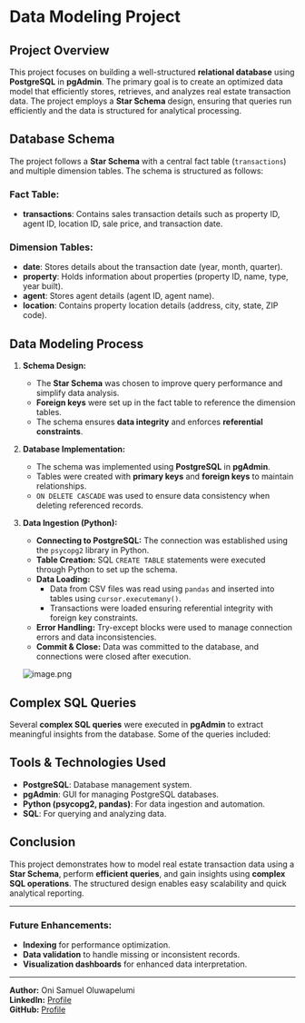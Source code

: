 # Data Modeling Project

## Project Overview

This project focuses on building a well-structured **relational database** using **PostgreSQL** in **pgAdmin**. The primary goal is to create an optimized data model that efficiently stores, retrieves, and analyzes real estate transaction data. The project employs a **Star Schema** design, ensuring that queries run efficiently and the data is structured for analytical processing.

## Database Schema

The project follows a **Star Schema** with a central fact table (`transactions`) and multiple dimension tables. The schema is structured as follows:

### **Fact Table:**

- **transactions**: Contains sales transaction details such as property ID, agent ID, location ID, sale price, and transaction date.

### **Dimension Tables:**

- **date**: Stores details about the transaction date (year, month, quarter).
- **property**: Holds information about properties (property ID, name, type, year built).
- **agent**: Stores agent details (agent ID, agent name).
- **location**: Contains property location details (address, city, state, ZIP code).

## Data Modeling Process

1. **Schema Design:**

   - The **Star Schema** was chosen to improve query performance and simplify data analysis.
   - **Foreign keys** were set up in the fact table to reference the dimension tables.
   - The schema ensures **data integrity** and enforces **referential constraints**.

2. **Database Implementation:**

   - The schema was implemented using **PostgreSQL** in **pgAdmin**.
   - Tables were created with **primary keys** and **foreign keys** to maintain relationships.
   - `ON DELETE CASCADE` was used to ensure data consistency when deleting referenced records.

3. **Data Ingestion (Python):**

   - **Connecting to PostgreSQL:** The connection was established using the `psycopg2` library in Python.
   - **Table Creation:** SQL `CREATE TABLE` statements were executed through Python to set up the schema.
   - **Data Loading:**
     - Data from CSV files was read using `pandas` and inserted into tables using `cursor.executemany()`.
     - Transactions were loaded ensuring referential integrity with foreign key constraints.
   - **Error Handling:** Try-except blocks were used to manage connection errors and data inconsistencies.
   - **Commit & Close:** Data was committed to the database, and connections were closed after execution.
   
   
   ![image.png](attachment:image.png)

## Complex SQL Queries

Several **complex SQL queries** were executed in **pgAdmin** to extract meaningful insights from the database. Some of the queries included:



## Tools & Technologies Used

- **PostgreSQL**: Database management system.
- **pgAdmin**: GUI for managing PostgreSQL databases.
- **Python (psycopg2, pandas)**: For data ingestion and automation.
- **SQL**: For querying and analyzing data.

## Conclusion

This project demonstrates how to model real estate transaction data using a **Star Schema**, perform **efficient queries**, and gain insights using **complex SQL operations**. The structured design enables easy scalability and quick analytical reporting.

---

### Future Enhancements:

- **Indexing** for performance optimization.
- **Data validation** to handle missing or inconsistent records.
- **Visualization dashboards** for enhanced data interpretation.

---

**Author:** Oni Samuel Oluwapelumi\
**LinkedIn:** [Profile](https://www.linkedin.com/in/samuel-oni)\
**GitHub:** [Profile](https://github.com/oni-samuel)


